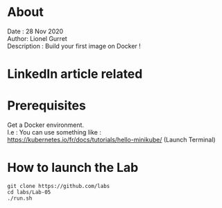 # About
Date : 28 Nov 2020  
Author: Lionel Gurret  
Description : Build your first image on Docker !
# LinkedIn article related
# Prerequisites
Get a Docker environment.  
I.e : You can use something like : https://kubernetes.io/fr/docs/tutorials/hello-minikube/ (Launch Terminal)
# How to launch the Lab
`git clone https://github.com/labs`  
`cd labs/Lab-05`  
`./run.sh`

